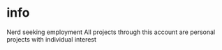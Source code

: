 # info

Nerd seeking employment
All projects through this account are personal projects with individual interest
